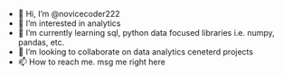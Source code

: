 - 👋 Hi, I’m @novicecoder222
- 👀 I’m interested in analytics
- 🌱 I’m currently learning sql, python data focused libraries i.e. numpy, pandas, etc. 
- 💞️ I’m looking to collaborate on data analytics ceneterd projects
- 📫 How to reach me. msg me right here

<!---
novicecoder222/novicecoder222 is a ✨ special ✨ repository because its `README.md` (this file) appears on your GitHub profile.
You can click the Preview link to take a look at your changes.
--->
